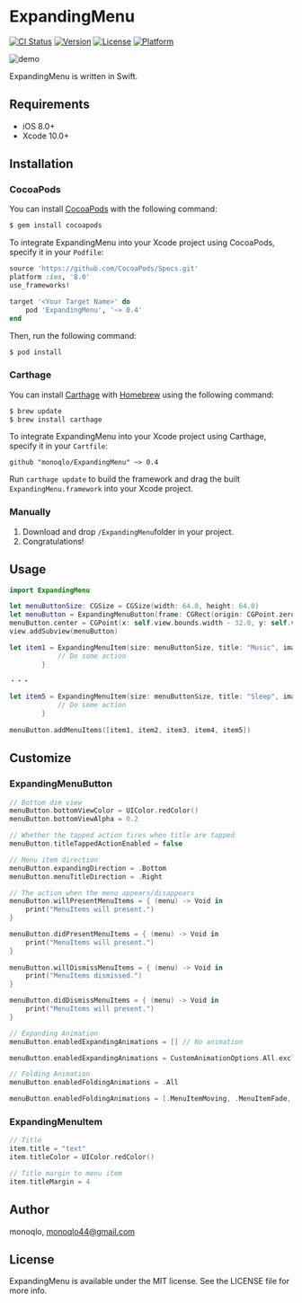 # ExpandingMenu

[![CI Status](http://img.shields.io/travis/monoqlo/ExpandingMenu.svg?style=flat)](https://travis-ci.org/monoqlo/ExpandingMenu)
[![Version](https://img.shields.io/cocoapods/v/ExpandingMenu.svg?style=flat)](http://cocoapods.org/pods/ExpandingMenu)
[![License](https://img.shields.io/cocoapods/l/ExpandingMenu.svg?style=flat)](http://cocoapods.org/pods/ExpandingMenu)
[![Platform](https://img.shields.io/cocoapods/p/ExpandingMenu.svg?style=flat)](http://cocoapods.org/pods/ExpandingMenu)

![demo](https://github.com/monoqlo/ExpandingMenu/blob/master/imgs/demo.gif)

ExpandingMenu is written in Swift.

## Requirements

- iOS 8.0+
- Xcode 10.0+

## Installation

### CocoaPods

You can install [CocoaPods](http://cocoapods.org) with the following command:

```bash
$ gem install cocoapods
```

To integrate ExpandingMenu into your Xcode project using CocoaPods, specify it in your `Podfile`:

```ruby
source 'https://github.com/CocoaPods/Specs.git'
platform :ios, '8.0'
use_frameworks!

target '<Your Target Name>' do
    pod 'ExpandingMenu', '~> 0.4'
end
```

Then, run the following command:

```bash
$ pod install
```

### Carthage

You can install [Carthage](https://github.com/Carthage/Carthage) with [Homebrew](http://brew.sh/) using the following command:

```bash
$ brew update
$ brew install carthage
```

To integrate ExpandingMenu into your Xcode project using Carthage, specify it in your `Cartfile`:

```ogdl
github "monoqlo/ExpandingMenu" ~> 0.4
```

Run `carthage update` to build the framework and drag the built `ExpandingMenu.framework` into your Xcode project.

### Manually
1. Download and drop ```/ExpandingMenu```folder in your project.  
2. Congratulations!  

## Usage

```swift
import ExpandingMenu

let menuButtonSize: CGSize = CGSize(width: 64.0, height: 64.0)
let menuButton = ExpandingMenuButton(frame: CGRect(origin: CGPoint.zero, size: menuButtonSize), image: UIImage(named: "chooser-button-tab")!, rotatedImage: UIImage(named: "chooser-button-tab-highlighted")!)
menuButton.center = CGPoint(x: self.view.bounds.width - 32.0, y: self.view.bounds.height - 72.0)
view.addSubview(menuButton)

let item1 = ExpandingMenuItem(size: menuButtonSize, title: "Music", image: UIImage(named: "chooser-moment-icon-music")!, highlightedImage: UIImage(named: "chooser-moment-icon-music-highlighted")!, backgroundImage: UIImage(named: "chooser-moment-button"), backgroundHighlightedImage: UIImage(named: "chooser-moment-button-highlighted")) { () -> Void in
            // Do some action
        }

・・・

let item5 = ExpandingMenuItem(size: menuButtonSize, title: "Sleep", image: UIImage(named: "chooser-moment-icon-sleep")!, highlightedImage: UIImage(named: "chooser-moment-icon-sleep-highlighted")!, backgroundImage: UIImage(named: "chooser-moment-button"), backgroundHighlightedImage: UIImage(named: "chooser-moment-button-highlighted")) { () -> Void in
            // Do some action
        }
        
menuButton.addMenuItems([item1, item2, item3, item4, item5])
```

## Customize

### ExpandingMenuButton

```swift
// Bottom dim view
menuButton.bottomViewColor = UIColor.redColor()
menuButton.bottomViewAlpha = 0.2

// Whether the tapped action fires when title are tapped
menuButton.titleTappedActionEnabled = false

// Menu item direction
menuButton.expandingDirection = .Bottom
menuButton.menuTitleDirection = .Right

// The action when the menu appears/disappears
menuButton.willPresentMenuItems = { (menu) -> Void in
    print("MenuItems will present.")
}

menuButton.didPresentMenuItems = { (menu) -> Void in
    print("MenuItems will present.")
}
        
menuButton.willDismissMenuItems = { (menu) -> Void in
    print("MenuItems dismissed.")
}

menuButton.didDismissMenuItems = { (menu) -> Void in
    print("MenuItems will present.")
}

// Expanding Animation
menuButton.enabledExpandingAnimations = [] // No animation

menuButton.enabledExpandingAnimations = CustomAnimationOptions.All.exclusiveOr(.MenuItemRotation)

// Folding Animation
menuButton.enabledFoldingAnimations = .All

menuButton.enabledFoldingAnimations = [.MenuItemMoving, .MenuItemFade, .MenuButtonRotation]
```


### ExpandingMenuItem

```swift
// Title
item.title = "text"
item.titleColor = UIColor.redColor()

// Title margin to menu item
item.titleMargin = 4
```

## Author

monoqlo, monoqlo44@gmail.com

## License

ExpandingMenu is available under the MIT license. See the LICENSE file for more info.
